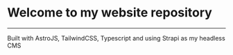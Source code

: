 # Welcome to my website repository
---

Built with AstroJS, TailwindCSS, Typescript and using Strapi as my headless CMS
